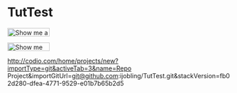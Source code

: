 # TutTest

<a href="https://codio.com/ianjobling/tuttest"><img src="https://codio-public.s3.amazonaws.com/sharing/demo-in-ide.png" width="95" height="19" alt="Show me a Demo at Codio"></a>

<a href="http://codio.com/home/projects/new?importType=git&activeTab=3&name=Repo Project&importGitUrl=git@github.com:ijobling/TutTest.git&stackVersion=fb02d280-dfea-4771-9529-e01b7b65b2d5"><img src="https://codio-public.s3.amazonaws.com/sharing/open-in-ide.png" width="95" height="19" alt="Show me the Code at Codio"></a>


http://codio.com/home/projects/new?importType=git&activeTab=3&name=Repo Project&importGitUrl=git@github.com:ijobling/TutTest.git&stackVersion=fb02d280-dfea-4771-9529-e01b7b65b2d5
